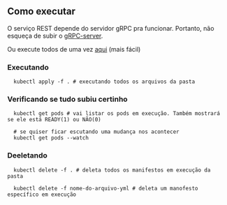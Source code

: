## Como executar

O serviço REST depende do servidor gRPC pra funcionar. Portanto, não esqueça de subir o [gRPC-server](https://github.com/Rayllanderson/kubernetes-manifestos/tree/main/key-manager/key-manager-grpc).

Ou execute todos de uma vez [aqui](https://github.com/Rayllanderson/kubernetes-manifestos/tree/main/key-manager/todos) (mais fácil)

### Executando
```shell
  kubectl apply -f . # executando todos os arquivos da pasta
```

### Verificando se tudo subiu certinho
```shell
  kubectl get pods # vai listar os pods em execução. Também mostrará se ele está READY(1) ou NÃO(0)
  
  # se quiser ficar escutando uma mudança nos acontecer
  kubectl get pods --watch
```

### Deeletando 
```shell
  kubectl delete -f . # deleta todos os manifestos em execução da pasta
  
  kubectl delete -f nome-do-arquivo-yml # deleta um manofesto específico em execução

```
